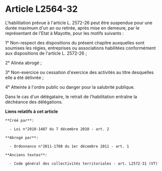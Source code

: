 # Article L2564-32

L'habilitation prévue à l'article L. 2572-26 peut être suspendue pour une durée maximum d'un an ou retirée, après mise en
demeure, par le représentant de l'Etat à Mayotte, pour les motifs suivants : 

1° Non-respect des dispositions du présent chapitre auxquelles sont soumises les régies, entreprises ou associations
habilitées conformément aux dispositions de l'article L. 2572-26 ; 

2° Alinéa abrogé ; 

3° Non-exercice ou cessation d'exercice des activités au titre desquelles elle a été délivrée ; 

4° Atteinte à l'ordre public ou danger pour la salubrité publique. 

Dans le cas d'un délégataire, le retrait de l'habilitation entraîne la déchéance des délégations.

**Liens relatifs à cet article**

	**Créé par**:

	  - Loi n°2010-1487 du 7 décembre 2010 - art. 2

	**Abrogé par**:

	  - Ordonnance n°2011-1708 du 1er décembre 2011 - art. 1

	**Anciens textes**:

	  - Code général des collectivités territoriales - art. L2572-31 (VT)
